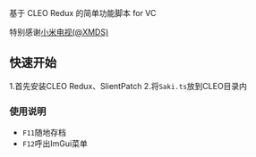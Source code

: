 基于 CLEO Redux 的简单功能脚本 for VC

特别感谢[小米电视(@XMDS)](https://github.com/xmds)

## 快速开始

 1.首先安装CLEO Redux、SlientPatch
 2.将`Saki.ts`放到CLEO目录内

 ### 使用说明
  - `F11`随地存档
  - `F12`呼出ImGui菜单
